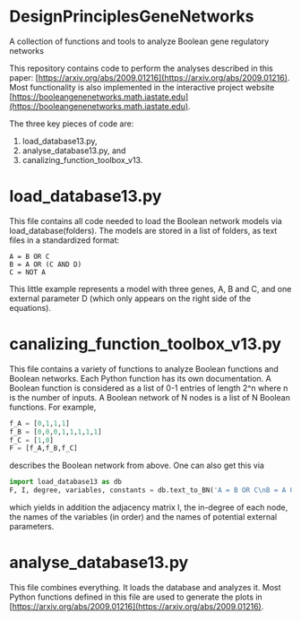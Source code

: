 # DesignPrinciplesGeneNetworks
A collection of functions and tools to analyze Boolean gene regulatory networks

This repository contains code to perform the analyses described in this paper: [https://arxiv.org/abs/2009.01216](https://arxiv.org/abs/2009.01216). 
Most functionality is also implemented in the interactive project website [https://booleangenenetworks.math.iastate.edu](https://booleangenenetworks.math.iastate.edu).

The three key pieces of code are:
1. load_database13.py,
2. analyse_database13.py, and
3. canalizing_function_toolbox_v13.

# load_database13.py
This file contains all code needed to load the Boolean network models via load_database(folders). The models are stored in a list of folders, as text files in a standardized format:
```text
A = B OR C
B = A OR (C AND D)
C = NOT A
```
This little example represents a model with three genes, A, B and C, and one external parameter D (which only appears on the right side of the equations).

# canalizing_function_toolbox_v13.py
This file contains a variety of functions to analyze Boolean functions and Boolean networks. Each Python function has its own documentation. A Boolean function is considered as a list of 0-1 entries of length 2^n where n is the number of inputs. A Boolean network of N nodes is a list of N Boolean functions. For example,
```python
f_A = [0,1,1,1]
f_B = [0,0,0,1,1,1,1,1]
f_C = [1,0]
F = [f_A,f_B,f_C]
```
describes the Boolean network from above. One can also get this via
```python
import load_database13 as db
F, I, degree, variables, constants = db.text_to_BN('A = B OR C\nB = A OR (C AND D)\nC = NOT A')
```
which yields in addition the adjacency matrix I, the in-degree of each node, the names of the variables (in order) and the names of potential external parameters.

# analyse_database13.py
This file combines everything. It loads the database and analyzes it. Most Python functions defined in this file are used to generate the plots in [https://arxiv.org/abs/2009.01216](https://arxiv.org/abs/2009.01216).
 

